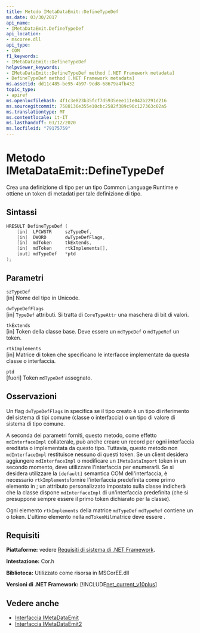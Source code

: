 ```yaml
---
title: Metodo IMetaDataEmit::DefineTypeDef
ms.date: 03/30/2017
api_name:
- IMetaDataEmit.DefineTypeDef
api_location:
- mscoree.dll
api_type:
- COM
f1_keywords:
- IMetaDataEmit::DefineTypeDef
helpviewer_keywords:
- IMetaDataEmit::DefineTypeDef method [.NET Framework metadata]
- DefineTypeDef method [.NET Framework metadata]
ms.assetid: dd11c485-be95-4b97-9cd8-68679a4fb432
topic_type:
- apiref
ms.openlocfilehash: 4f1c3e823b35fcf7d5935eee111e042b2291d216
ms.sourcegitcommit: 7588136e355e10cbc2582f389c90c127363c02a5
ms.translationtype: MT
ms.contentlocale: it-IT
ms.lasthandoff: 03/12/2020
ms.locfileid: "79175759"
---
```

# <a name="imetadataemitdefinetypedef-method"></a>Metodo IMetaDataEmit::DefineTypeDef
Crea una definizione di tipo per un tipo Common Language Runtime e ottiene un token di metadati per tale definizione di tipo.  
  
## <a name="syntax"></a>Sintassi  
  
```cpp  
HRESULT DefineTypeDef (
    [in]  LPCWSTR     szTypeDef,
    [in]  DWORD       dwTypeDefFlags,
    [in]  mdToken     tkExtends,
    [in]  mdToken     rtkImplements[],
    [out] mdTypeDef   *ptd  
);  
```  
  
## <a name="parameters"></a>Parametri  
 `szTypeDef`  
 [in] Nome del tipo in Unicode.  
  
 `dwTypeDefFlags`  
 [in] `TypeDef` attributi. Si tratta di `CoreTypeAttr` una maschera di bit di valori.  
  
 `tkExtends`  
 [in] Token della classe base. Deve essere un `mdTypeDef` o `mdTypeRef` un token.  
  
 `rtkImplements`  
 [in] Matrice di token che specificano le interfacce implementate da questa classe o interfaccia.  
  
 `ptd`  
 [fuori] Token `mdTypeDef` assegnato.  
  
## <a name="remarks"></a>Osservazioni  
 Un flag `dwTypeDefFlags` in specifica se il tipo creato è un tipo di riferimento del sistema di tipi comune (classe o interfaccia) o un tipo di valore di sistema di tipo comune.  
  
 A seconda dei parametri forniti, questo metodo, come effetto `mdInterfaceImpl` collaterale, può anche creare un record per ogni interfaccia ereditata o implementata da questo tipo. Tuttavia, questo metodo non `mdInterfaceImpl` restituisce nessuno di questi token. Se un client desidera aggiungere `mdInterfaceImpl` o modificare un `IMetaDataImport` token in un secondo momento, deve utilizzare l'interfaccia per enumerarli. Se si desidera utilizzare la `[default]` semantica COM dell'interfaccia, è necessario `rtkImplements`fornire l'interfaccia predefinita come primo elemento in ; un attributo personalizzato impostato sulla classe indicherà che la classe dispone `mdInterfaceImpl` di un'interfaccia predefinita (che si presuppone sempre essere il primo token dichiarato per la classe).  
  
 Ogni elemento `rtkImplements` della matrice `mdTypeDef` `mdTypeRef` contiene un o token. L'ultimo elemento nella `mdTokenNil`matrice deve essere .  
  
## <a name="requirements"></a>Requisiti  
 **Piattaforme:** vedere [Requisiti di sistema di .NET Framework](../../../../docs/framework/get-started/system-requirements.md).  
  
 **Intestazione:** Cor.h  
  
 **Biblioteca:** Utilizzato come risorsa in MSCorEE.dll  
  
 **Versioni di .NET Framework:** [!INCLUDE[net_current_v10plus](../../../../includes/net-current-v10plus-md.md)]  
  
## <a name="see-also"></a>Vedere anche

- [Interfaccia IMetaDataEmit](../../../../docs/framework/unmanaged-api/metadata/imetadataemit-interface.md)
- [Interfaccia IMetaDataEmit2](../../../../docs/framework/unmanaged-api/metadata/imetadataemit2-interface.md)
